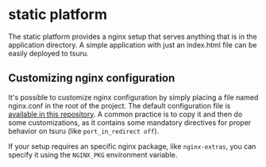 # static platform

The static platform provides a nginx setup that serves anything that is in the
application directory. A simple application with just an index.html file can be
easily deployed to tsuru.

## Customizing nginx configuration

It's possible to customize nginx configuration by simply placing a file named
nginx.conf in the root of the project. The default configuration file is
[available in this
repository](https://github.com/tsuru/platforms/blob/master/static/etc/nginx.conf).
A common practice is to copy it and then do some customizations, as it contains
some mandatory directives for proper behavior on tsuru (like ``port_in_redirect
off``).

If your setup requires an specific nginx package, like ``nginx-extras``, you can specify
it using the ``NGINX_PKG`` environment variable.
